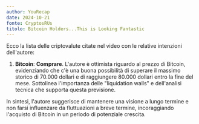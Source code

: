 ```yaml
---
author: YouRecap
date: 2024-10-21
fonte: CryptosRUs
titolo: Bitcoin Holders...This is Looking Fantastic
---
```


Ecco la lista delle criptovalute citate nel video con le relative intenzioni dell'autore:

1. **Bitcoin**: **Comprare**. L'autore è ottimista riguardo al prezzo di Bitcoin, evidenziando che c'è una buona possibilità di superare il massimo storico di 70.000 dollari e di raggiungere 80.000 dollari entro la fine del mese. Sottolinea l'importanza delle "liquidation walls" e dell'analisi tecnica che supporta questa previsione. 

In sintesi, l'autore suggerisce di mantenere una visione a lungo termine e non farsi influenzare da fluttuazioni a breve termine, incoraggiando l'acquisto di Bitcoin in un periodo di potenziale crescita.
